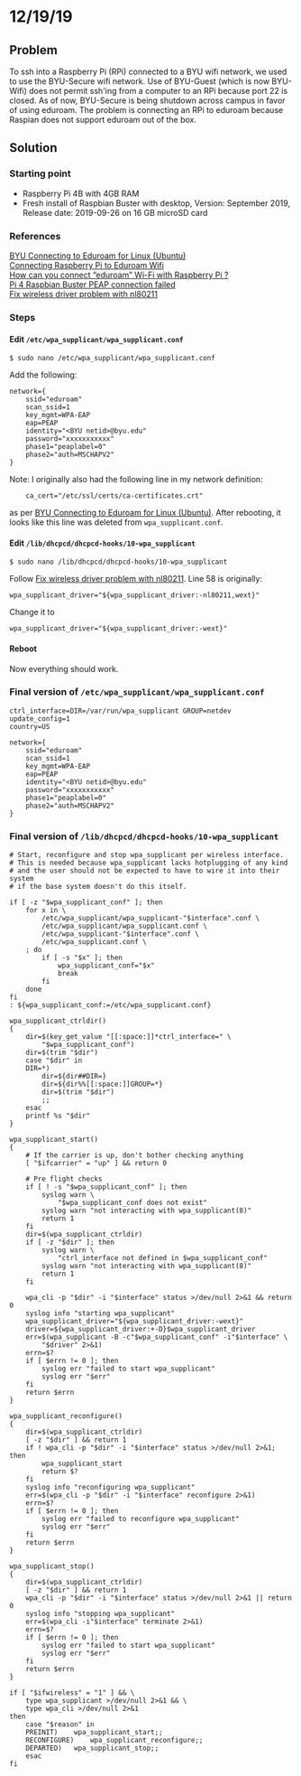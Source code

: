 # 12/19/19

## Problem

To ssh into a Raspberry Pi (RPi) connected to a BYU wifi network, we used to use the BYU-Secure wifi network. Use of BYU-Guest (which is now BYU-Wifi) does not permit ssh'ing from a computer to an RPi because port 22 is closed. As of now, BYU-Secure is being shutdown across campus in favor of using eduroam. The problem is connecting an RPi to eduroam because Raspian does not support eduroam out of the box. 

## Solution

### Starting point

- Raspberry Pi 4B with 4GB RAM
- Fresh install of Raspbian Buster with desktop, Version: September 2019, Release date: 2019-09-26 on 16 GB microSD card

### References

[BYU Connecting to Eduroam for Linux (Ubuntu)](https://it.byu.edu/it?id=kb_article&sys_id=b952edc9db527bc0eb8d2f625b96192f)  
[Connecting Raspberry Pi to Eduroam Wifi](https://yasoob.me/posts/raspberry-pi-eduroam-wifi/)    
[How can you connect “eduroam” Wi-Fi with Raspberry Pi ?](https://medium.com/@celikemirhan/how-can-you-connect-eduroam-wi-fi-with-raspberry-pi-8f704e6fa7f6)  
[Pi 4 Raspbian Buster PEAP connection failed](https://www.raspberrypi.org/forums/viewtopic.php?f=66&t=244731&p=1565601&hilit=eduroam#p1565601)  
[Fix wireless driver problem with nl80211](https://www.raspberrypi.org/forums/viewtopic.php?f=28&t=253567&p=1572347&hilit=eduroam#p1572347)  

### Steps

#### Edit `/etc/wpa_supplicant/wpa_supplicant.conf`

	$ sudo nano /etc/wpa_supplicant/wpa_supplicant.conf

Add the following:

    network={
        ssid="eduroam"
        scan_ssid=1
        key_mgmt=WPA-EAP
        eap=PEAP
        identity="<BYU netid>@byu.edu"
        password="xxxxxxxxxxx"
        phase1="peaplabel=0"
        phase2="auth=MSCHAPV2"
    }
    
Note: I originally also had the following line in my network definition:

		ca_cert="/etc/ssl/certs/ca-certificates.crt"

as per [BYU Connecting to Eduroam for Linux (Ubuntu)](https://it.byu.edu/it?id=kb_article&sys_id=b952edc9db527bc0eb8d2f625b96192f). After rebooting, it looks like this line was deleted from `wpa_supplicant.conf`.

#### Edit `/lib/dhcpcd/dhcpcd-hooks/10-wpa_supplicant`

	$ sudo nano /lib/dhcpcd/dhcpcd-hooks/10-wpa_supplicant

Follow [Fix wireless driver problem with nl80211](https://www.raspberrypi.org/forums/viewtopic.php?f=28&t=253567&p=1572347&hilit=eduroam#p1572347). Line 58 is originally:

	wpa_supplicant_driver="${wpa_supplicant_driver:-nl80211,wext}"

Change it to

	wpa_supplicant_driver="${wpa_supplicant_driver:-wext}"

#### Reboot

Now everything should work.


### Final version of `/etc/wpa_supplicant/wpa_supplicant.conf`

    ctrl_interface=DIR=/var/run/wpa_supplicant GROUP=netdev
    update_config=1
    country=US

    network={
        ssid="eduroam"
        scan_ssid=1
        key_mgmt=WPA-EAP
        eap=PEAP
        identity="<BYU netid>@byu.edu"
        password="xxxxxxxxxxx"
        phase1="peaplabel=0"
        phase2="auth=MSCHAPV2"
    }

### Final version of `/lib/dhcpcd/dhcpcd-hooks/10-wpa_supplicant`

    # Start, reconfigure and stop wpa_supplicant per wireless interface.
    # This is needed because wpa_supplicant lacks hotplugging of any kind
    # and the user should not be expected to have to wire it into their system
    # if the base system doesn't do this itself.

    if [ -z "$wpa_supplicant_conf" ]; then
        for x in \
            /etc/wpa_supplicant/wpa_supplicant-"$interface".conf \
            /etc/wpa_supplicant/wpa_supplicant.conf \
            /etc/wpa_supplicant-"$interface".conf \
            /etc/wpa_supplicant.conf \
        ; do
            if [ -s "$x" ]; then
                wpa_supplicant_conf="$x"
                break
            fi
        done
    fi
    : ${wpa_supplicant_conf:=/etc/wpa_supplicant.conf}

    wpa_supplicant_ctrldir()
    {
        dir=$(key_get_value "[[:space:]]*ctrl_interface=" \
            "$wpa_supplicant_conf")
        dir=$(trim "$dir")
        case "$dir" in
        DIR=*)
            dir=${dir##DIR=}
            dir=${dir%%[[:space:]]GROUP=*}
            dir=$(trim "$dir")
            ;;
        esac
        printf %s "$dir"
    }

    wpa_supplicant_start()
    {
        # If the carrier is up, don't bother checking anything
        [ "$ifcarrier" = "up" ] && return 0

        # Pre flight checks
        if [ ! -s "$wpa_supplicant_conf" ]; then
            syslog warn \
                "$wpa_supplicant_conf does not exist"
            syslog warn "not interacting with wpa_supplicant(8)"
            return 1
        fi
        dir=$(wpa_supplicant_ctrldir)
        if [ -z "$dir" ]; then
            syslog warn \
                "ctrl_interface not defined in $wpa_supplicant_conf"
            syslog warn "not interacting with wpa_supplicant(8)"
            return 1
        fi

        wpa_cli -p "$dir" -i "$interface" status >/dev/null 2>&1 && return 0
        syslog info "starting wpa_supplicant"
        wpa_supplicant_driver="${wpa_supplicant_driver:-wext}"
        driver=${wpa_supplicant_driver:+-D}$wpa_supplicant_driver
        err=$(wpa_supplicant -B -c"$wpa_supplicant_conf" -i"$interface" \
            "$driver" 2>&1)
        errn=$?
        if [ $errn != 0 ]; then
            syslog err "failed to start wpa_supplicant"
            syslog err "$err"
        fi
        return $errn
    }

    wpa_supplicant_reconfigure()
    {
        dir=$(wpa_supplicant_ctrldir)
        [ -z "$dir" ] && return 1
        if ! wpa_cli -p "$dir" -i "$interface" status >/dev/null 2>&1; then
            wpa_supplicant_start
            return $?
        fi
        syslog info "reconfiguring wpa_supplicant"
        err=$(wpa_cli -p "$dir" -i "$interface" reconfigure 2>&1)
        errn=$?
        if [ $errn != 0 ]; then
            syslog err "failed to reconfigure wpa_supplicant"
            syslog err "$err"
        fi
        return $errn
    }

    wpa_supplicant_stop()
    {
        dir=$(wpa_supplicant_ctrldir)
        [ -z "$dir" ] && return 1
        wpa_cli -p "$dir" -i "$interface" status >/dev/null 2>&1 || return 0
        syslog info "stopping wpa_supplicant"
        err=$(wpa_cli -i"$interface" terminate 2>&1)
        errn=$?
        if [ $errn != 0 ]; then
            syslog err "failed to start wpa_supplicant"
            syslog err "$err"
        fi
        return $errn
    }

    if [ "$ifwireless" = "1" ] && \
        type wpa_supplicant >/dev/null 2>&1 && \
        type wpa_cli >/dev/null 2>&1
    then
        case "$reason" in
        PREINIT)	wpa_supplicant_start;;
        RECONFIGURE)	wpa_supplicant_reconfigure;;
        DEPARTED)	wpa_supplicant_stop;;
        esac
    fi

